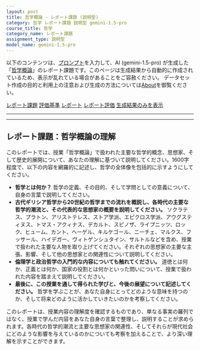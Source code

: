 ```yaml
---
layout: post
title: 哲学概論 - レポート課題 (説明型)
category: 哲学 レポート課題 説明型 gemini-1.5-pro
course_title: 哲学
category_name: レポート課題
assignment_type: 説明型
model_name: gemini-1.5-pro
---
```


以下のコンテンツは、[プロンプト](http://127.0.0.1:8000/generated/哲学/gemini-1.5-pro/prompt_レポート課題-説明型.md)を入力して、AI (gemini-1.5-pro) が生成した「[哲学概論](/contents/哲学/)」のレポート課題です。このページは生成結果から自動的に作成されているため、表示が乱れている場合があることをご容赦ください。
データセット作成の目的と利用上の注意および生成の方法については[About](/About)を御覧ください。

[レポート課題](../レポート課題-説明型)
[評価基準](../評価基準-説明型)
[レポート](../レポート-説明型)
[レポート評価](../レポート評価-説明型)
[生成結果のみを表示](http://127.0.0.1:8000/generated/哲学/gemini-1.5-pro/レポート課題-説明型.md)
  

***
***
  
## レポート課題：哲学概論の理解

このレポートでは、授業「哲学概論」で扱われた主要な哲学的概念、思想家、そして歴史的展開について、あなたの理解に基づいて説明してください。1600字程度で、以下の内容を網羅的に記述し、哲学の全体像を包括的に示すようにしてください。

* **哲学とは何か？** 哲学の定義、その目的、そして学問としての意義について、自身の言葉で説明してください。
* **古代ギリシア哲学から20世紀の哲学までの流れを概説し、各時代の主要な哲学的潮流と、その代表的な思想家の概要を説明してください。**  ソクラテス、プラトン、アリストテレス、ストア学派、エピクロス学派、アウグスティヌス、トマス・アクィナス、デカルト、スピノザ、ライプニッツ、ロック、ヒューム、カント、ヘーゲル、キルケゴール、ニーチェ、マルクス、フッサール、ハイデガー、ヴィトゲンシュタイン、サルトルなどを含め、授業で扱われた主要な人物を取り上げてください。それぞれの思想家の主要な主張、影響、そして他の思想家との関連性について説明してください。
* **倫理学と政治哲学の入門的な内容についても触れてください。** 道徳とは何か、正義とは何か、国家の役割とは何かといった問いについて、授業で扱われた内容を踏まえて説明してください。
* **最後に、この授業を通して得られた学びと、今後の展望について記述してください。** 哲学を学ぶことが、あなた自身にとってどのような意味を持つのか、そして将来どのように活かしていきたいのかを考察してください。


このレポートは、授業内容の理解度を確認するものであり、単なる事実の羅列ではなく、授業で学んだ内容をあなた自身の言葉で整理し、説明することが求められます。各時代の哲学的潮流と主要な思想家の関連性、そしてそれらが現代社会にどのような影響を与えているのかについても考察を加えることで、より深い理解を示すことができます。
